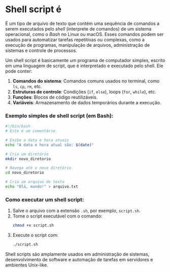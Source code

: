 # Shell script é

É um tipo de arquivo de texto que contém uma sequência de comandos a serem executados pelo *shell* (interprete de comandos) de um sistema operacional, como o *Bash* no Linux ou macOS. Esses comandos podem ser usados para automatizar tarefas repetitivas ou complexas, como a execução de programas, manipulação de arquivos, administração de sistemas e controle de processos.

Um shell script é basicamente um programa de computador simples, escrito em uma linguagem de script, que é interpretado e executado pelo shell. Ele pode conter:

1. **Comandos do sistema**: Comandos comuns usados no terminal, como `ls`, `cp`, `rm`, etc.
2. **Estruturas de controle**: Condições (`if`, `else`), loops (`for`, `while`), etc.
3. **Funções**: Blocos de código reutilizáveis.
4. **Variáveis**: Armazenamento de dados temporários durante a execução.

### Exemplo simples de shell script (em Bash):

```bash
#!/bin/bash
# Este é um comentário

# Exibe a data e hora atuais
echo "A data e hora atual são: $(date)"

# Cria um diretório
mkdir novo_diretorio

# Navega até o novo diretório
cd novo_diretorio

# Cria um arquivo de texto
echo "Olá, mundo!" > arquivo.txt
```

### Como executar um shell script:
1. Salve o arquivo com a extensão `.sh`, por exemplo, `script.sh`.
2. Torne o script executável com o comando:
   ```bash
   chmod +x script.sh
   ```
3. Execute o script com:
   ```bash
   ./script.sh
   ```

Shell scripts são amplamente usados em administração de sistemas, desenvolvimento de software e automação de tarefas em servidores e ambientes Unix-like.
